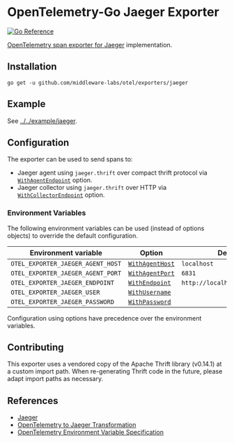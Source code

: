 # OpenTelemetry-Go Jaeger Exporter

[![Go Reference](https://pkg.go.dev/badge/github.com/middleware-labs/otel/exporters/jaeger.svg)](https://pkg.go.dev/github.com/middleware-labs/otel/exporters/jaeger)

[OpenTelemetry span exporter for Jaeger](https://github.com/open-telemetry/opentelemetry-specification/blob/main/specification/trace/sdk_exporters/jaeger.md) implementation.

## Installation

```
go get -u github.com/middleware-labs/otel/exporters/jaeger
```

## Example

See [../../example/jaeger](../../example/jaeger).

## Configuration

The exporter can be used to send spans to:

- Jaeger agent using `jaeger.thrift` over compact thrift protocol via
  [`WithAgentEndpoint`](https://pkg.go.dev/github.com/middleware-labs/otel/exporters/jaeger#WithAgentEndpoint) option.
- Jaeger collector using `jaeger.thrift` over HTTP via
  [`WithCollectorEndpoint`](https://pkg.go.dev/github.com/middleware-labs/otel/exporters/jaeger#WithCollectorEndpoint) option.

### Environment Variables

The following environment variables can be used
(instead of options objects) to override the default configuration.

| Environment variable              | Option                                                                                        | Default value                       |
| --------------------------------- | --------------------------------------------------------------------------------------------- | ----------------------------------- |
| `OTEL_EXPORTER_JAEGER_AGENT_HOST` | [`WithAgentHost`](https://pkg.go.dev/github.com/middleware-labs/otel/exporters/jaeger#WithAgentHost) | `localhost`                         |
| `OTEL_EXPORTER_JAEGER_AGENT_PORT` | [`WithAgentPort`](https://pkg.go.dev/github.com/middleware-labs/otel/exporters/jaeger#WithAgentPort) | `6831`                              |
| `OTEL_EXPORTER_JAEGER_ENDPOINT`   | [`WithEndpoint`](https://pkg.go.dev/github.com/middleware-labs/otel/exporters/jaeger#WithEndpoint)   | `http://localhost:14268/api/traces` |
| `OTEL_EXPORTER_JAEGER_USER`       | [`WithUsername`](https://pkg.go.dev/github.com/middleware-labs/otel/exporters/jaeger#WithUsername)   |                                     |
| `OTEL_EXPORTER_JAEGER_PASSWORD`   | [`WithPassword`](https://pkg.go.dev/github.com/middleware-labs/otel/exporters/jaeger#WithPassword)   |                                     |

Configuration using options have precedence over the environment variables.

## Contributing

This exporter uses a vendored copy of the Apache Thrift library (v0.14.1) at a custom import path.
When re-generating Thrift code in the future, please adapt import paths as necessary.

## References

- [Jaeger](https://www.jaegertracing.io/)
- [OpenTelemetry to Jaeger Transformation](https://github.com/open-telemetry/opentelemetry-specification/blob/main/specification/trace/sdk_exporters/jaeger.md)
- [OpenTelemetry Environment Variable Specification](https://github.com/open-telemetry/opentelemetry-specification/blob/main/specification/sdk-environment-variables.md)
